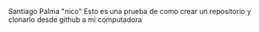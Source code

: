 Santiago Palma "nico"
Esto es una prueba de como crear un repositorio y clonarlo desde github a mi computadora 

